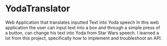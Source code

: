 # YodaTranslator
Web Application that translates inputted Text into Yoda speech
In this web application the user can input text into a box and through a simple press of a button, can change his text into Yoda from Star Wars speech.
I learned a lot from this project, specifically how to implement and troubleshoot an API. 
